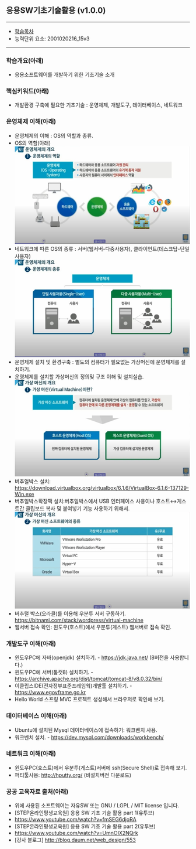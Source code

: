 ## 응용SW기초기술활용 (v1.0.0)
 
---

- [학습목차](https://github.com/miniplugin/human)
- 능력단위 요소: 2001020216_15v3

---

### 학습개요(아래)

- 응용소프트웨어를 개발하기 위한 기초기술 소개

### 핵심키워드(아래)

- 개발환경 구축에 필요한 기초기술 : 운영체제, 개발도구, 데이터베이스, 네트워크

### 운영체제 이해(아래)

- 운영체제의 이해 : OS의 역할과 종류.
- OS의 역할(아래)
![ex_screenshot](./git_img/v1.0.0.jpg)
- 네트워크에 따른 OS의 종류 : 서버(웹서버-다중사용자), 클라이언트(데스크탑-단일사용자) 
![ex_screenshot](./git_img/v1.0.1.jpg)
- 운영제제 설치 및 환경구축 : 별도의 컴퓨터가 필요없는 가상머신에 운영체제를 설치하기. 
- 운영체제를 설치할 가상머신의 정의및 구조 이해 및 설치실습.
![ex_screenshot](./git_img/v1.0.2.jpg)
- 버추얼박스 설치: https://download.virtualbox.org/virtualbox/6.1.6/VirtualBox-6.1.6-137129-Win.exe
- 버추얼박스확장팩 설치:버추얼박스에서 USB 인터페이스 사용이나 호스트↔게스트간 클립보드 복사 및 붙여넣기 기능 사용하기 위해서.
![ex_screenshot](./git_img/v1.0.3.jpg)
- 버추럴 박스(오라클)를 이용해 우분투 서버 구동하기. https://bitnami.com/stack/wordpress/virtual-machine
- 웹서버 접속 확인: 윈도우(호스트)에서 우분투(게스트) 웹서버로 접속 확인.

### 개발도구 이해(아래)

- 윈도우PC에 자바(openjdk) 설치하기. - https://jdk.java.net/ (8버전을 사용합니다.)
- 윈도우PC에 서버(톰캣8) 설치하기. - https://archive.apache.org/dist/tomcat/tomcat-8/v8.0.32/bin/ 
- 이클립스IDE(전자정부표준프레임웍)개발툴 설치하기. - https://www.egovframe.go.kr
- Hello World 스프링 MVC 프로젝트 생성해서 브라우저로 확인해 보기.

### 데이터베이스 이해(아래)

- Ubuntu에 설치된 Mysql 데이터베이스에 접속하기: 워크벤치 사용.
- 워크벤치 설치. - https://dev.mysql.com/downloads/workbench/

### 네트워크 이해(아래)
 
- 윈도우PC(호스트)에서 우분투(게스트)서버에 ssh(Secure Shell)로 접속해 보기.
- 퍼티툴사용: http://hputty.org/ (비설치버전 다운로드)

### 공공 교육자료 출처(아래)

- 위에 사용된 소프트웨어는 자유SW 또는 GNU / LGPL / MIT license 입니다.
- [STEP온라인평생교육원] 응용 SW 기초 기술 활용 part 1(유투브)
- https://www.youtube.com/watch?v=fmSEG6djoRA
- [STEP온라인평생교육원] 응용 SW 기초 기술 활용 part 2(유투브)
- https://www.youtube.com/watch?v=UmnOIX2NQrk
- [강사 블로그] http://blog.daum.net/web_design/553
